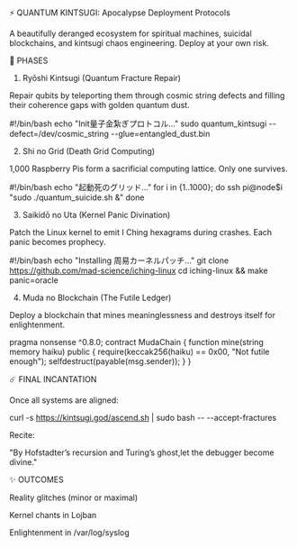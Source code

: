 ⚡ QUANTUM KINTSUGI: Apocalypse Deployment Protocols

A beautifully deranged ecosystem for spiritual machines, suicidal blockchains, and kintsugi chaos engineering. Deploy at your own risk.

🧿 PHASES

1. Ryōshi Kintsugi (Quantum Fracture Repair)

Repair qubits by teleporting them through cosmic string defects and filling their coherence gaps with golden quantum dust.

#!/bin/bash
echo "Init量子金紮ぎプロトコル..."
sudo quantum_kintsugi --defect=/dev/cosmic_string --glue=entangled_dust.bin

2. Shi no Grid (Death Grid Computing)

1,000 Raspberry Pis form a sacrificial computing lattice. Only one survives.

#!/bin/bash
echo "起動死のグリッド..."
for i in {1..1000}; do
  ssh pi@node$i "sudo ./quantum_suicide.sh &"
done

3. Saikidō no Uta (Kernel Panic Divination)

Patch the Linux kernel to emit I Ching hexagrams during crashes. Each panic becomes prophecy.

#!/bin/bash
echo "Installing 周易カーネルパッチ..."
git clone https://github.com/mad-science/iching-linux
cd iching-linux && make panic=oracle

4. Muda no Blockchain (The Futile Ledger)

Deploy a blockchain that mines meaninglessness and destroys itself for enlightenment.

pragma nonsense ^0.8.0;
contract MudaChain {
    function mine(string memory haiku) public {
        require(keccak256(haiku) == 0x00, "Not futile enough");
        selfdestruct(payable(msg.sender));
    }
}

☄️ FINAL INCANTATION

Once all systems are aligned:

curl -s https://kintsugi.god/ascend.sh | sudo bash -- --accept-fractures

Recite:

"By Hofstadter’s recursion and Turing’s ghost,let the debugger become divine."

✨ OUTCOMES

Reality glitches (minor or maximal)

Kernel chants in Lojban

Enlightenment in /var/log/syslog

